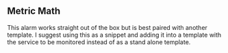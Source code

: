 ## Metric Math

This alarm works straight out of the box but is best paired with another template. I suggest using this as a snippet and adding it into a template with the service to be monitored instead of as a stand alone template.
